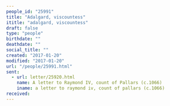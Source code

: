 ```yaml
---
people_id: "25991"
title: "Adalgard, viscountess"
ititle: "adalgard, viscountess"
draft: false
type: "people"
birthdate: ""
deathdate: ""
social_title: ""
created: "2017-01-20"
modified: "2017-01-20"
url: "/people/25991.html"
sent:
  - url: letter/25920.html
    name: A letter to Raymond IV, count of Pallars (c.1066)
    iname: a letter to raymond iv, count of pallars (c.1066)
received:
---
```

